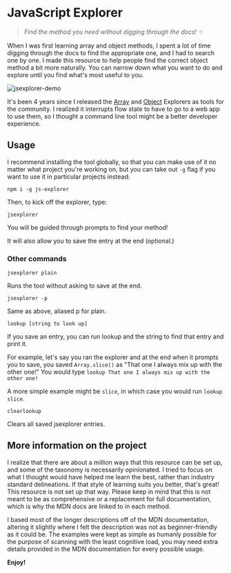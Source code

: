# JavaScript Explorer

> _Find the method you need without digging through the docs! ✨_

When I was first learning array and object methods, I spent a lot of time digging through the docs to find the appropriate one, and I had to search one by one. I made this resource to help people find the correct object method a bit more naturally. You can narrow down what you want to do and explore until you find what's most useful to you.

![jsexplorer-demo](https://user-images.githubusercontent.com/2281088/124360460-2e8f3e80-dbe7-11eb-918b-ec2e356b7ac9.gif)

It's been 4 years since I released the [Array](https://github.com/sdras/array-explorer) and [Object](https://github.com/sdras/object-explorer) Explorers as tools for the community. I realized it interrupts flow state to have to go to a web app to use them, so I thought a command line tool might be a better developer experience.

## Usage

I recommend installing the tool globally, so that you can make use of it no matter what project you're working on, but you can take out `-g` flag if you want to use it in particular projects instead:

```
npm i -g js-explorer
```

Then, to kick off the explorer, type:

```
jsexplorer
```

You will be guided through prompts to find your method! 

It will also allow you to save the entry at the end (optional.)

### Other commands

```
jsexplorer plain
```
Runs the tool without asking to save at the end.

```
jsexplorer -p
```
Same as above, aliased p for plain.

```
lookup [string to look up]
```
If you save an entry, you can run lookup and the string to find that entry and print it.

For example, let's say you ran the explorer and at the end when it prompts you to save, you saved `Array.slice()` as "That one I always mix up with the other one!"
You would type `lookup That one I always mix up with the other one!`

A more simple example might be `slice`, in which case you would run `lookup slice`.

```
clearlookup
```

Clears all saved jsexplorer entries.

## More information on the project

I realize that there are about a million ways that this resource can be set up, and some of the taxonomy is necessarily opinionated. I tried to focus on what I thought would have helped me learn the best, rather than industry standard delineations. If that style of learning suits you better, that's great! This resource is not set up that way. Please keep in mind that this is not meant to be as comprehensive or a replacement for full documentation, which is why the MDN docs are linked to in each method.

I based most of the longer descriptions off of the MDN documentation, altering it slightly where I felt the description was not as beginner-friendly as it could be. The examples were kept as simple as humanly possible for the purpose of scanning with the least cognitive load, you may need extra details provided in the MDN documentation for every possible usage.

**Enjoy!**
